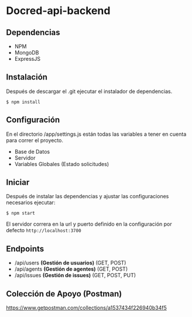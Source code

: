 # Docred-api-backend

## Dependencias

- NPM
- MongoDB
- ExpressJS

## Instalación

Después de descargar el .git ejecutar el instalador de dependencias.

`$ npm install`

## Configuración

En el directorio /app/settings.js están todas las variables a tener en cuenta para correr el proyecto.

- Base de Datos
- Servidor
- Variables Globales (Estado solicitudes)

## Iniciar

Después de instalar las dependencias y ajustar las configuraciones necesarios ejecutar:

`$ npm start`

El servidor correra en la url y puerto definido en la configuración por defecto `http://localhost:3700`

## Endpoints

- /api/users **(Gestión de usuarios)** (GET, POST)
- /api/agents **(Gestión de agentes)** (GET, POST)
- /api/issues **(Gestión de issues)** (GET, POST, PUT)

## Colección de Apoyo (Postman)
https://www.getpostman.com/collections/a1537434f226940b34f5